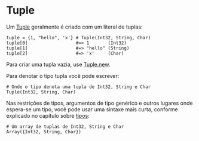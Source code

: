 # Tuple

Um [Tuple](http://crystal-lang.org/api/Tuple.html) geralmente é criado com um literal de tuplas:

```crystal
tuple = {1, "hello", 'x'} # Tuple(Int32, String, Char)
tuple[0]                  #=> 1       (Int32)
tuple[1]                  #=> "hello" (String)
tuple[2]                  #=> 'x'     (Char)
```

Para criar uma tupla vazia, use [Tuple.new](http://crystal-lang.org/api/Tuple.html#new%28%2Aargs%29-class-method).

Para denotar o tipo tupla você pode escrever:

```crystal
# Onde o tipo denota uma tupla de Int32, String e Char
Tuple(Int32, String, Char)
```

Nas restrições de tipos, argumentos de tipo genérico e outros lugares onde espera-se um tipo, você pode usar uma sintaxe mais curta, conforme explicado no capítulo sobre [tipos](../type_grammar.md):

```crystal
# Um array de tuplas de Int32, String e Char
Array({Int32, String, Char})
```
